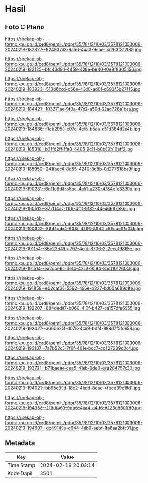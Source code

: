 # Hasil

## Foto C Plano

https://sirekap-obj-formc.kpu.go.id/ced8/pemilu/pdpr/35/78/12/10/03/3578121003006-20240219-182827--924937d3-8a56-44a3-9eae-ba263f312f89.jpg

https://sirekap-obj-formc.kpu.go.id/ced8/pemilu/pdpr/35/78/12/10/03/3578121003006-20240219-183125--bfc43d9d-4459-428e-b940-f0e9f8305d56.jpg

https://sirekap-obj-formc.kpu.go.id/ced8/pemilu/pdpr/35/78/12/10/03/3578121003006-20240219-183923--510d6ccd-c56e-43d0-ad0f-d693f3b27415.jpg

https://sirekap-obj-formc.kpu.go.id/ced8/pemilu/pdpr/35/78/12/10/03/3578121003006-20240219-184421--103271ae-9f0a-47d2-a50d-22ac726a1bea.jpg

https://sirekap-obj-formc.kpu.go.id/ced8/pemilu/pdpr/35/78/12/10/03/3578121003006-20240219-184836--ffcb2950-e07e-4ef5-b5aa-d51d364d2d4b.jpg

https://sirekap-obj-formc.kpu.go.id/ced8/pemilu/pdpr/35/78/12/10/03/3578121003006-20240219-185318--b31fd2ff-1fa0-4405-9c11-b0b69b10aff2.jpg

https://sirekap-obj-formc.kpu.go.id/ced8/pemilu/pdpr/35/78/12/10/03/3578121003006-20240219-185950--241faec6-8d55-4240-8c8b-0d277618ba9f.jpg

https://sirekap-obj-formc.kpu.go.id/ced8/pemilu/pdpr/35/78/12/10/03/3578121003006-20240219-190231--6d11c9d8-55bc-4c51-a230-4784efe3330d.jpg

https://sirekap-obj-formc.kpu.go.id/ced8/pemilu/pdpr/35/78/12/10/03/3578121003006-20240219-190512--377f14a2-f1f6-4f11-9f32-44e46697e8bc.jpg

https://sirekap-obj-formc.kpu.go.id/ced8/pemilu/pdpr/35/78/12/10/03/3578121003006-20240219-190922--58d4ede2-638f-4866-8942-c55eae91d03b.jpg

https://sirekap-obj-formc.kpu.go.id/ced8/pemilu/pdpr/35/78/12/10/03/3578121003006-20240219-191154--36c23d49-c797-4efd-8706-2e2ecc19865e.jpg

https://sirekap-obj-formc.kpu.go.id/ced8/pemilu/pdpr/35/78/12/10/03/3578121003006-20240219-191514--ea2cbe6d-def4-43c3-9594-8bc110126048.jpg

https://sirekap-obj-formc.kpu.go.id/ced8/pemilu/pdpr/35/78/12/10/03/3578121003006-20240219-191858--e02caf36-5592-496e-b327-bd00a699d1fe.jpg

https://sirekap-obj-formc.kpu.go.id/ced8/pemilu/pdpr/35/78/12/10/03/3578121003006-20240219-192207--884ded87-b060-410f-b427-da157dfa6955.jpg

https://sirekap-obj-formc.kpu.go.id/ced8/pemilu/pdpr/35/78/12/10/03/3578121003006-20240219-192427--a66be25f-d078-4c69-bdf4-888d7f5fde58.jpg

https://sirekap-obj-formc.kpu.go.id/ced8/pemilu/pdpr/35/78/12/10/03/3578121003006-20240219-193107--7a7b52c5-7f6f-461e-bcc7-cc427239c0c4.jpg

https://sirekap-obj-formc.kpu.go.id/ced8/pemilu/pdpr/35/78/12/10/03/3578121003006-20240219-193721--b71baeae-cea5-41eb-9de0-eca284757c30.jpg

https://sirekap-obj-formc.kpu.go.id/ced8/pemilu/pdpr/35/78/12/10/03/3578121003006-20240219-194021--bb95e99d-18c2-4bdd-8eae-4fbed39c19d1.jpg

https://sirekap-obj-formc.kpu.go.id/ced8/pemilu/pdpr/35/78/12/10/03/3578121003006-20240219-194338--219df460-9db6-4da4-a4d6-9225e8501f69.jpg

https://sirekap-obj-formc.kpu.go.id/ced8/pemilu/pdpr/35/78/12/10/03/3578121003006-20240219-194607--dc49149e-c644-4db9-aebf-1fa6aa2bfc01.jpg


## Metadata

| Key        | Value               |
| ---------- | ------------------- |
| Time Stamp | 2024-02-19 20:03:14 |
| Kode Dapil | 3501                |



